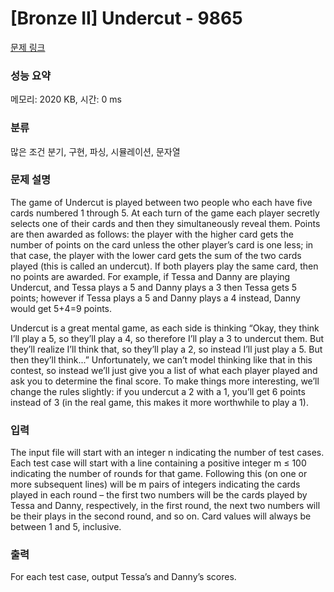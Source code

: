 # [Bronze II] Undercut - 9865 

[문제 링크](https://www.acmicpc.net/problem/9865) 

### 성능 요약

메모리: 2020 KB, 시간: 0 ms

### 분류

많은 조건 분기, 구현, 파싱, 시뮬레이션, 문자열

### 문제 설명

<p>The game of Undercut is played between two people who each have five cards numbered 1 through 5. At each turn of the game each player secretly selects one of their cards and then they simultaneously reveal them. Points are then awarded as follows: the player with the higher card gets the number of points on the card unless the other player’s card is one less; in that case, the player with the lower card gets the sum of the two cards played (this is called an undercut). If both players play the same card, then no points are awarded. For example, if Tessa and Danny are playing Undercut, and Tessa plays a 5 and Danny plays a 3 then Tessa gets 5 points; however if Tessa plays a 5 and Danny plays a 4 instead, Danny would get 5+4=9 points.</p>

<p>Undercut is a great mental game, as each side is thinking “Okay, they think I’ll play a 5, so they’ll play a 4, so therefore I’ll play a 3 to undercut them. But they’ll realize I’ll think that, so they’ll play a 2, so instead I’ll just play a 5. But then they’ll think...” Unfortunately, we can’t model thinking like that in this contest, so instead we’ll just give you a list of what each player played and ask you to determine the final score. To make things more interesting, we’ll change the rules slightly: if you undercut a 2 with a 1, you’ll get 6 points instead of 3 (in the real game, this makes it more worthwhile to play a 1).</p>

### 입력 

 <p>The input file will start with an integer n indicating the number of test cases. Each test case will start with a line containing a positive integer m ≤ 100 indicating the number of rounds for that game. Following this (on one or more subsequent lines) will be m pairs of integers indicating the cards played in each round – the first two numbers will be the cards played by Tessa and Danny, respectively, in the first round, the next two numbers will be their plays in the second round, and so on. Card values will always be between 1 and 5, inclusive.</p>

### 출력 

 <p>For each test case, output Tessa’s and Danny’s scores.</p>

